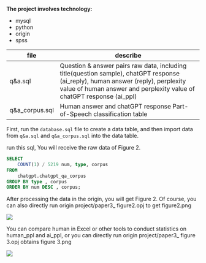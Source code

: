 **The project involves technology:**
+ mysql
+ python
+ origin
+ spss

| file  |  describe |
| ------------ | ------------ |
| q&a.sql  | Question & answer pairs raw data, including title(question sample), chatGPT response (ai_reply), human answer (reply), perplexity value of human answer and perplexity value of chatGPT response (ai_ppl)  |
|  q&a_corpus.sql | Human answer and chatGPT response Part-of-Speech classification table  |


First, run the `database.sql` file to create a data table, and then import data from `q&a.sql` and `q&a_corpus.sql` into the data table.

run this sql, You will receive the raw data of Figure 2.
```sql
SELECT 
    COUNT(1) / 5219 num, type, corpus
FROM
    chatgpt.chatgpt_qa_corpus
GROUP BY type , corpus
ORDER BY num DESC , corpus;
```
After processing the data in the origin, you will get Figure 2. Of course, you can also directly run origin project/paper3_ figure2.opj to get figure2.png

[![](/res/tools/markdown/images/logos/markdown.png)](/res/tools/markdown/images/logos/markdown.png "markdown")

You can compare human in Excel or other tools to conduct statistics on human_ppl and ai_ppl, or you can directly run origin project/paper3_ figure 3.opj obtains figure 3.png

[![](/res/tools/markdown/images/logos/markdown.png)](/res/tools/markdown/images/logos/markdown.png "markdown")
